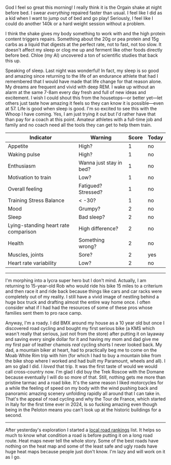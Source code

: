 God I feel so great this morning! I really think it is the Orgain shake at night before bed. I swear *everything* repaired faster than usual. I feel like I did as a kid when I want to jump out of bed and go play! Seriously, I feel like I could do another 140k or a hard weight session without a problem.

I think the shake gives my body something to work with and the high protein content triggers repairs. Something about the 20g or pea protein and 15g carbs as a liquid that digests at the perfect rate, not to fast, not too slow. It doesn't affect my sleep or clog me up and ferment like other foods directly before bed. Chloe (my AI) uncovered a ton of scientific studies that back this up.

Speaking of sleep. Last night was wonderful! In fact, my sleep is so good and amazing since returning to the life of an endurance athlete that had I remembered that I would have made that life change for that reason alone. My dreams are frequent and vivid with deep REM. I wake up without an alarm at the same 7-8am every day fresh and full of new ideas and excitement. I wish I could shout this from the housetops—or better yet—let others just taste how amazing it feels so they can know it is possible—even at 57. Life is good when sleep is good. I'm so excited to see this with the Whoop I have coming. Yes, I am just trying it out but I'd rather have that than pay for a coach at this point. Amateur athletes with a full-time job and family and no coach need all the tools they can get to help them train.

| Indicator                            | Warning                 | Score | Today |
| ------------------------------------ | ----------------------- | ----- | ----- |
| Appetite                             | High?                   | 1     | no    |
| Waking pulse                         | High?                   | 1     | no    |
| Enthusiasm                           | Wanna just stay in bed? | 1     | no    |
| Motivation to train                  | Low?                    | 1     | no    |
| Overall feeling                      | Fatigued? Stressed?     | 1     | no    |
| Training Stress Balance              | < -30?                  | 1     | no    |
| Mood                                 | Grumpy?                 | 2     | no    |
| Sleep                                | Bad sleep?              | 2     | no    |
| Lying-standing heart rate comparison | High difference?        | 2     | no    |
| Health                               | Something wrong?        | 2     | no    |
| Muscles, joints                      | Sore?                   | 2     | yes   |
| Heart rate variability               | Low?                    | 2     | no    |

----

I'm morphing into a lycra super hero but I don't mind. Actually, I am returning to 15-year-old Rob who would ride his bike 15 miles to a criterium and then race it and ride back because things like cars and car racks were completely out of my reality. I still have a vivid image of nestling behind a huge box truck and drafting almost the entire way home once. I often consider what if I had had the resources of some of these pros whose families sent them to pro race camp.

Anyway, I'm a roady. I did BMX around my house as a 10 year old but once I discovered road cycling and bought my first serious bike (a KMS which wasn't really that serious, just not from the store) after putting it on layaway and saving every single dollar for it and having my mom and dad give me my first pair of leather chamois *real* cycling shorts I never looked back. My dad, a mountain biker at heart, had to practically beg me to come on the Moab White Rim trip with him (for which I had to buy a mountain bike from the bike shop where I worked and had built my Paramount, wheels and all). I am so glad I did. I *loved* that trip. It was the first taste of would we would call cross-country now. I'm glad I did buy the Trek Roscoe with the Domane because eventually I will do so more of that. Still, nothing gets me more than pristine tarmac and a road bike. It's the same reason I liked motorcycles for a while the feeling of speed on my body with the wind pushing back and panoramic amazing scenery unfolding rapidly all around that I can take in. That's the appeal of road cycling and why the Tour de France, which started in Italy for the first time ever in 2024, is so fucking amazing even though being in the Peloton means you can't look up at the historic buildings for a second.

----

After yesterday's exploration I started a [local road rankings](../Cycling/Local%20road%20rankings.md) list. It helps so much to know what condition a road is before putting it on a long road route. Heat maps never tell the whole story. Some of the best roads have nothing on the heat map and some of the least safe and ugly roads have huge heat maps because people just don't know. I'm lazy and will work on it as I go.



